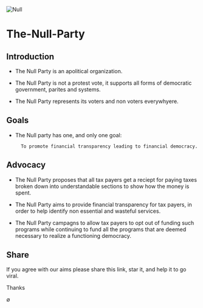 ![Null](https://cdn1.iconfinder.com/data/icons/mathematics-line-1/48/38-128.png)

# The-Null-Party

## Introduction

* The Null Party is an apolitical organization.

* The Null Party is not a protest vote, it supports all forms of democratic government, parites and systems.

* The Null Party represents its voters and non voters everywhyere.

## Goals

* The Null party has one, and only one goal:

        To promote financial transparency leading to financial democracy.

## Advocacy

* The Null Party proposes that all tax payers get a reciept for paying taxes broken down into understandable sections to show how the money is spent.

* The Null Party aims to provide financial transparency for tax payers, in order to help identify non essential and wasteful services.  

* The Null Party campagns to allow tax payers to opt out of funding such programs while continuing to fund all the programs that are deemed necessary to realize a functioning democracy.

## Share

If you agree with our aims please share this link, star it, and help it to go viral.

Thanks

∅
